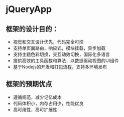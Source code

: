 # jQueryApp

## 框架的设计目的：
* 视觉和交互设计优先，代码完全可控
* 支持单页面路由，响应式，模块挂载，异步加载
* 支持主题色彩切换，交互动效切换，国际化多语言
* 提供高效的工具函数和算法，以数据驱动视图的UI组件
* 基于Nodejs的开发和打包流程，支持多环境发布

## 框架的预期优点
* 遵循规范，减少记忆成本
* 代码体积小，内存占用少，性能优良
* 高可用性，高可扩展性


